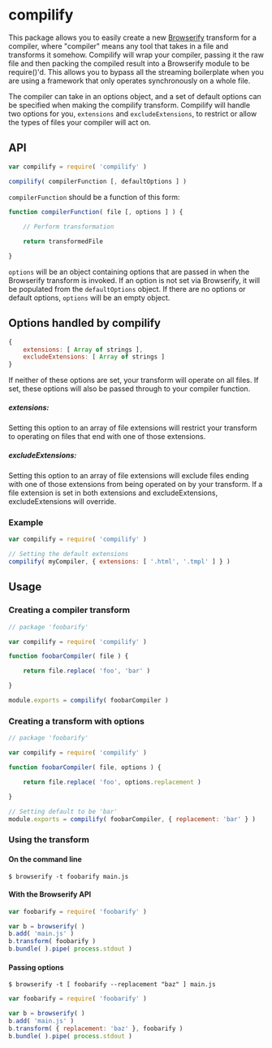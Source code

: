 # compilify

This package allows you to easily create a new [Browserify](https://github.com/substack/node-browserify) transform for a compiler, where "compiler" means any tool that takes in a file and transforms it somehow. Compilify will wrap your compiler, passing it the raw file and then packing the compiled result into a Browserify module to be require()'d. This allows you to bypass all the streaming boilerplate when you are using a framework that only operates synchronously on a whole file.

The compiler can take in an options object, and a set of default options can be specified when making the compilify transform. Compilify will handle two options for you, `extensions` and `excludeExtensions`, to restrict or allow the types of files your compiler will act on.


## API

```javascript
var compilify = require( 'compilify' )

compilify( compilerFunction [, defaultOptions ] )
```

`compilerFunction` should be a function of this form:

```javascript
function compilerFunction( file [, options ] ) {
	
	// Perform transformation

	return transformedFile

}
```

`options` will be an object containing options that are passed in when the Browserify transform is invoked. If an option is not set via Browserify, it will be populated from the `defaultOptions` object. If there are no options or default options, `options` will be an empty object.

## Options handled by compilify

```javascript
{
	extensions: [ Array of strings ],
	excludeExtensions: [ Array of strings ]
}
```

If neither of these options are set, your transform will operate on all files. If set, these options will also be passed through to your compiler function.

##### extensions:

Setting this option to an array of file extensions will restrict your transform to operating on files that end with one of those extensions.

##### excludeExtensions:

Setting this option to an array of file extensions will exclude files ending with one of those extensions from being operated on by your transform. If a file extension is set in both extensions and excludeExtensions, excludeExtensions will override.

### Example

```javascript
var compilify = require( 'compilify' )

// Setting the default extensions
compilify( myCompiler, { extensions: [ '.html', '.tmpl' ] } )
```

## Usage

### Creating a compiler transform

```javascript
// package 'foobarify'

var compilify = require( 'compilify' )

function foobarCompiler( file ) {

	return file.replace( 'foo', 'bar' )

}

module.exports = compilify( foobarCompiler )
```

### Creating a transform with options

```javascript
// package 'foobarify'

var compilify = require( 'compilify' )

function foobarCompiler( file, options ) {

	return file.replace( 'foo', options.replacement )

}

// Setting default to be 'bar'
module.exports = compilify( foobarCompiler, { replacement: 'bar' } )
```

### Using the transform

#### On the command line 

```shell
$ browserify -t foobarify main.js
```

#### With the Browserify API

```javascript
var foobarify = require( 'foobarify' )

var b = browserify( )
b.add( 'main.js' )
b.transform( foobarify )
b.bundle( ).pipe( process.stdout )
```

#### Passing options

```shell
$ browserify -t [ foobarify --replacement "baz" ] main.js
```

```javascript
var foobarify = require( 'foobarify' )

var b = browserify( )
b.add( 'main.js' )
b.transform( { replacement: 'baz' }, foobarify )
b.bundle( ).pipe( process.stdout )
```
